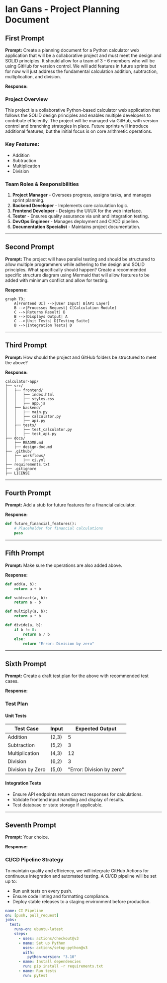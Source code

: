 # Ian Gans - Project Planning Document

## First Prompt

**Prompt:**
Create a planning document for a Python calculator web application that will be a collaborative project and must meet the design and SOLID principles. It should allow for a team of 3 - 6 members who will be using GitHub for version control. We will add features in future sprints but for now will just address the fundamental calculation addition, subtraction, multiplication, and division.

**Response:**
### Project Overview
This project is a collaborative Python-based calculator web application that follows the SOLID design principles and enables multiple developers to contribute efficiently. The project will be managed via GitHub, with version control and branching strategies in place. Future sprints will introduce additional features, but the initial focus is on core arithmetic operations.

### Key Features:
- Addition
- Subtraction
- Multiplication
- Division

### Team Roles & Responsibilities
1. **Project Manager** - Oversees progress, assigns tasks, and manages sprint planning.
2. **Backend Developer** - Implements core calculation logic.
3. **Frontend Developer** - Designs the UI/UX for the web interface.
4. **Tester** - Ensures quality assurance via unit and integration testing.
5. **DevOps Engineer** - Manages deployment and CI/CD pipeline.
6. **Documentation Specialist** - Maintains project documentation.

---

## Second Prompt

**Prompt:**
The project will have parallel testing and should be structured to allow multiple programmers while adhering to the design and SOLID principles. What specifically should happen? Create a recommended specific structure diagram using Mermaid that will allow features to be added with minimum conflict and allow for testing.

**Response:**
```mermaid
graph TD;
    A[Frontend UI] -->|User Input| B[API Layer]
    B -->|Processes Request| C[Calculation Module]
    C -->|Returns Result| B
    B -->|Displays Output| A
    C -->|Unit Tests| D[Testing Suite]
    B -->|Integration Tests| D
```
---

## Third Prompt

**Prompt:**
How should the project and GitHub folders be structured to meet the above?

**Response:**
```
calculator-app/
├── src/
│   ├── frontend/
│   │   ├── index.html
│   │   ├── styles.css
│   │   ├── app.js
│   ├── backend/
│   │   ├── main.py
│   │   ├── calculator.py
│   │   ├── api.py
│   ├── tests/
│   │   ├── test_calculator.py
│   │   ├── test_api.py
├── docs/
│   ├── README.md
│   ├── design-doc.md
├── .github/
│   ├── workflows/
│   │   ├── ci.yml
├── requirements.txt
├── .gitignore
├── LICENSE
```
---

## Fourth Prompt

**Prompt:**
Add a stub for future features for a financial calculator.

**Response:**
```python
def future_financial_features():
    # Placeholder for financial calculations
    pass
```

---

## Fifth Prompt

**Prompt:**
Make sure the operations are also added above.

**Response:**
```python
def add(a, b):
    return a + b

def subtract(a, b):
    return a - b

def multiply(a, b):
    return a * b

def divide(a, b):
    if b != 0:
        return a / b
    else:
        return "Error: Division by zero"
```

---

## Sixth Prompt

**Prompt:**
Create a draft test plan for the above with recommended test cases.

**Response:**
### Test Plan
#### Unit Tests
| Test Case | Input | Expected Output |
|-----------|-------|----------------|
| Addition | (2,3) | 5 |
| Subtraction | (5,2) | 3 |
| Multiplication | (4,3) | 12 |
| Division | (6,2) | 3 |
| Division by Zero | (5,0) | "Error: Division by zero" |

#### Integration Tests
- Ensure API endpoints return correct responses for calculations.
- Validate frontend input handling and display of results.
- Test database or state storage if applicable.

---

## Seventh Prompt

**Prompt:**
Your choice.

**Response:**
### CI/CD Pipeline Strategy
To maintain quality and efficiency, we will integrate GitHub Actions for continuous integration and automated testing. A CI/CD pipeline will be set up to:
- Run unit tests on every push.
- Ensure code linting and formatting compliance.
- Deploy stable releases to a staging environment before production.

```yaml
name: CI Pipeline
on: [push, pull_request]
jobs:
  test:
    runs-on: ubuntu-latest
    steps:
      - uses: actions/checkout@v3
      - name: Set up Python
        uses: actions/setup-python@v3
        with:
          python-version: "3.10"
      - name: Install dependencies
        run: pip install -r requirements.txt
      - name: Run tests
        run: pytest
